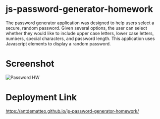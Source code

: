 # js-password-generator-homework

The password generator application was designed to help users select a secure, random password. Given several options, the user can select whether they would like to include upper case letters, lower case letters, numbers, special characters, and password length. This application uses Javascript elements to display a random password. 

# Screenshot

![Password HW](https://user-images.githubusercontent.com/100255864/174685242-24a92e63-f4f8-41fd-8ca9-5459ca87bb33.png)

# Deployment Link

https://antdematteo.github.io/js-password-generator-homework/
